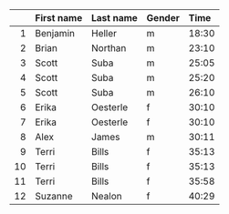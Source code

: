 |    | First name   | Last name   | Gender   | Time   |
|---:|:-------------|:------------|:---------|:-------|
|  1 | Benjamin     | Heller      | m        | 18:30  |
|  2 | Brian        | Northan     | m        | 23:10  |
|  3 | Scott        | Suba        | m        | 25:05  |
|  4 | Scott        | Suba        | m        | 25:20  |
|  5 | Scott        | Suba        | m        | 26:10  |
|  6 | Erika        | Oesterle    | f        | 30:10  |
|  7 | Erika        | Oesterle    | f        | 30:10  |
|  8 | Alex         | James       | m        | 30:11  |
|  9 | Terri        | Bills       | f        | 35:13  |
| 10 | Terri        | Bills       | f        | 35:13  |
| 11 | Terri        | Bills       | f        | 35:58  |
| 12 | Suzanne      | Nealon      | f        | 40:29  |